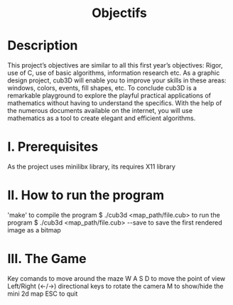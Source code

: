 <h1 align="center"> Objectifs </h1>

# Description

This project’s objectives are similar to all this first year’s objectives: Rigor, use of C, use of basic algorithms, information research etc. As a graphic design project, cub3D will enable you to improve your skills in these areas: windows, colors, events, fill shapes, etc. To conclude cub3D is a remarkable playground to explore the playful practical applications of mathematics without having to understand the specifics. With the help of the numerous documents available on the internet, you will use mathematics as a tool to create elegant and efficient algorithms.

# I. Prerequisites
  
  As the project uses minilibx library, its requires X11 library

# II. How to run the program

  'make' to compile the program
  $ ./cub3d <map_path/file.cub> to run the program
  $ ./cub3d <map_path/file.cub> --save to save the first rendered image as a bitmap

# III. The Game

  Key comands to move around the maze
  W A S D to move the point of view
  Left/Right (←/→) directional keys to rotate the camera
  M to show/hide the mini 2d map
  ESC to quit
